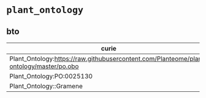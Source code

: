 # `plant_ontology`

## bto

| curie                                                                                   |   usages | nodes                                                                                                                |
|-----------------------------------------------------------------------------------------|----------|----------------------------------------------------------------------------------------------------------------------|
| Plant_Ontology:https://raw.githubusercontent.com/Planteome/plant-ontology/master/po.obo |        2 | [BTO:0006492](http://purl.obolibrary.org/obo/BTO_0006492), [BTO:0006496](http://purl.obolibrary.org/obo/BTO_0006496) |
| Plant_Ontology:PO:0025130                                                               |        1 | [BTO:0005811](http://purl.obolibrary.org/obo/BTO_0005811)                                                            |
| Plant_Ontology::Gramene                                                                 |        1 | [BTO:0006014](http://purl.obolibrary.org/obo/BTO_0006014)                                                            |

